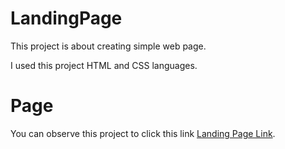 # LandingPage
This project is about creating simple web page.

I used this project HTML and CSS languages.

# Page

You can observe this project to click this link [Landing Page Link](https://denizcamalan.github.io/LandingPage/).
